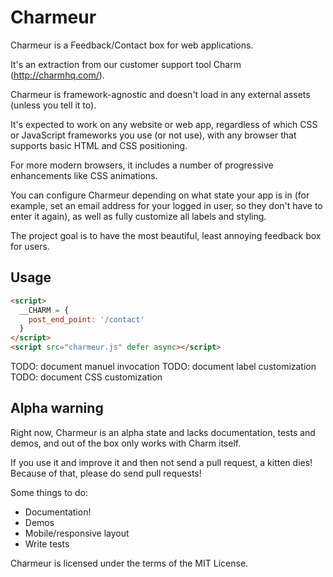 Charmeur
========

Charmeur is a Feedback/Contact box for web applications. 

It's an extraction from our customer support tool Charm (http://charmhq.com/).

Charmeur is framework-agnostic and doesn't load in any external assets (unless you tell it to).

It's expected to work on any website or web app, regardless of which CSS or JavaScript frameworks
you use (or not use), with any browser that supports basic HTML and CSS positioning.

For more modern browsers, it includes a number of progressive enhancements like CSS animations.

You can configure Charmeur depending on what state your app is in (for example, set an
email address for your logged in user, so they don't have to enter it again), as well
as fully customize all labels and styling.

The project goal is to have the most beautiful, least annoying feedback box for users.

Usage
-----

```html
<script>
  __CHARM = {
    post_end_point: '/contact'
  }
</script>
<script src="charmeur.js" defer async></script>
```

TODO: document manuel invocation
TODO: document label customization
TODO: document CSS customization

Alpha warning
-------------
Right now, Charmeur is an alpha state and lacks documentation, tests and demos, and
out of the box only works with Charm itself.

If you use it and improve it and then not send a pull request, a kitten dies!
Because of that, please do send pull requests!

Some things to do:

* Documentation!
* Demos
* Mobile/responsive layout
* Write tests

Charmeur is licensed under the terms of the MIT License.